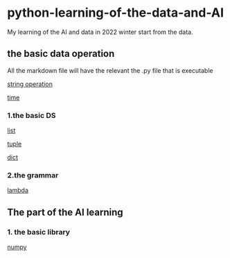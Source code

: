 # python-learning-of-the-data-and-AI
My learning of the AI and data in 2022 winter start from the data.
## the basic data operation
All the markdown file will have the relevant the .py file that is executable

[string operation](./basic/string_operation.md)

[time](./basic/time.md)

### 1.the basic DS
[list](./basic/List.md)

[tuple](./basic/tuple.md)

[dict](./basic/dict.md)

### 2.the grammar

[lambda](./basic/lamda.md)


## The part of the AI learning

### 1. the basic library
[numpy](./AI/numpy_basic.md)
